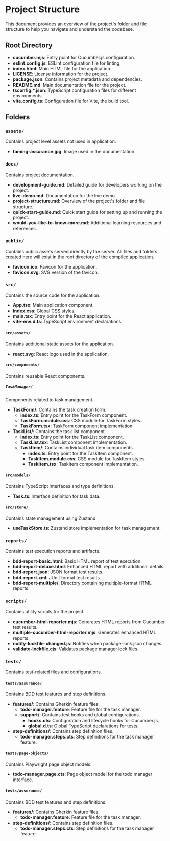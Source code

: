# Project Structure

This document provides an overview of the project's folder and file structure to help you navigate and understand the codebase.

## Root Directory

- **cucumber.mjs**: Entry point for Cucumber.js configuration.
- **eslint.config.js**: ESLint configuration file for linting.
- **index.html**: Main HTML file for the application.
- **LICENSE**: License information for the project.
- **package.json**: Contains project metadata and dependencies.
- **README.md**: Main documentation file for the project.
- **tsconfig.*.json**: TypeScript configuration files for different environments.
- **vite.config.ts**: Configuration file for Vite, the build tool.

## Folders

### `assets/`

Contains project level assets not used in application.

- **taming-assurance.jpg**: Image used in the documentation.

### `docs/`

Contains project documentation.

- **development-guide.md**: Detailed guide for developers working on the project.
- **live-demo.md**: Documentation for the live demo.
- **project-structure.md**: Overview of the project's folder and file structure.
- **quick-start-guide.md**: Quick start guide for setting up and running the project.
- **would-you-like-to-know-more.md**: Additional learning resources and references.

### `public/`

Contains public assets served directly by the server. All files and folders created here will exist in the root directory of the compiled application.

- **favicon.ico**: Favicon for the application.
- **favicon.svg**: SVG version of the favicon.

### `src/`

Contains the source code for the application.

- **App.tsx**: Main application component.
- **index.css**: Global CSS styles.
- **main.tsx**: Entry point for the React application.
- **vite-env.d.ts**: TypeScript environment declarations.

#### `src/assets/`

Contains additional static assets for the application.

- **react.svg**: React logo used in the application.

#### `src/components/`

Contains reusable React components.

##### `TaskManager/`

Components related to task management.

- **TaskForm/**: Contains the task creation form.
  - **index.ts**: Entry point for the TaskForm component.
  - **TaskForm.module.css**: CSS module for TaskForm styles.
  - **TaskForm.tsx**: TaskForm component implementation.
- **TaskList/**: Contains the task list component.
  - **index.ts**: Entry point for the TaskList component.
  - **TaskList.tsx**: TaskList component implementation.
  - **TaskItem/**: Contains individual task item components.
    - **index.ts**: Entry point for the TaskItem component.
    - **TaskItem.module.css**: CSS module for TaskItem styles.
    - **TaskItem.tsx**: TaskItem component implementation.

#### `src/models/`

Contains TypeScript interfaces and type definitions.

- **Task.ts**: Interface definition for task data.

#### `src/store/`

Contains state management using Zustand.

- **useTaskStore.ts**: Zustand store implementation for task management.

### `reports/`

Contains test execution reports and artifacts.

- **bdd-report-basic.html**: Basic HTML report of test execution.
- **bdd-report-deluxe.html**: Enhanced HTML report with additional details.
- **bdd-report.json**: JSON format test results.
- **bdd-report.xml**: JUnit format test results.
- **bdd-report-multiple/**: Directory containing multiple-format HTML reports.

### `scripts/`

Contains utility scripts for the project.

- **cucumber-html-reporter.mjs**: Generates HTML reports from Cucumber test results.
- **multiple-cucumber-html-reporter.mjs**: Generates enhanced HTML reports.
- **notify-lockfile-changed.js**: Notifies when package-lock.json changes.
- **validate-lockfile.cjs**: Validates package manager lock files.

### `tests/`

Contains test-related files and configurations.

#### `tests/assurance/`

Contains BDD test features and step definitions.

- **features/**: Contains Gherkin feature files.
  - **todo-manager.feature**: Feature file for the task manager.
  - **support/**: Contains test hooks and global configurations.
    - **hooks.cts**: Configuration and lifecycle hooks for Cucumber.js.
    - **global.d.ts**: Global TypeScript declarations for tests.
- **step-definitions/**: Contains step definition files.
  - **todo-manager.steps.cts**: Step definitions for the task manager feature.

#### `tests/page-objects/`

Contains Playwright page object models.

- **todo-manager.page.cts**: Page object model for the todo manager interface.

#### `tests/assurance/`

Contains BDD test features and step definitions.

- **features/**: Contains Gherkin feature files.
  - **todo-manager.feature**: Feature file for the task manager.
- **step-definitions/**: Contains step definition files.
  - **todo-manager.steps.cts**: Step definitions for the task manager feature.
